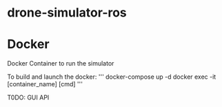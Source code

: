 # drone-simulator-ros


# Docker

Docker Container to run the simulator

To build and launch the docker:
'''
   docker-compose up -d
   docker exec -it [container_name] [cmd]
'''

T0DO: GUI API
